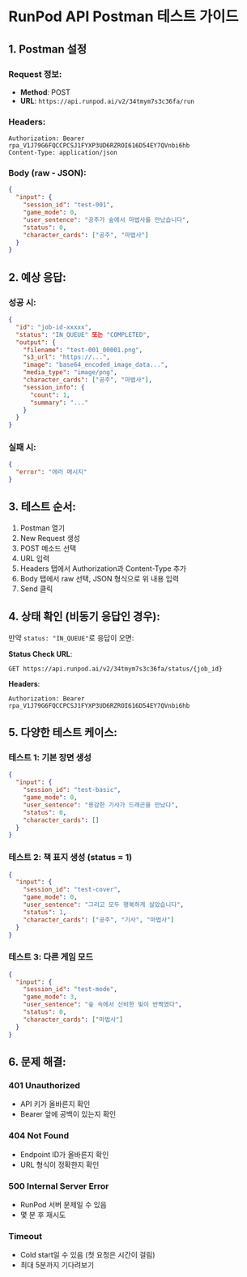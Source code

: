 # RunPod API Postman 테스트 가이드

## 1. Postman 설정

### Request 정보:
- **Method**: POST
- **URL**: `https://api.runpod.ai/v2/34tmym7s3c36fa/run`

### Headers:
```
Authorization: Bearer rpa_V1J79G6FQCCPCSJ1FYXP3UD6RZROI616D54EY7QVnbi6hb
Content-Type: application/json
```

### Body (raw - JSON):
```json
{
  "input": {
    "session_id": "test-001",
    "game_mode": 0,
    "user_sentence": "공주가 숲에서 마법사를 만났습니다",
    "status": 0,
    "character_cards": ["공주", "마법사"]
  }
}
```

## 2. 예상 응답:

### 성공 시:
```json
{
  "id": "job-id-xxxxx",
  "status": "IN_QUEUE" 또는 "COMPLETED",
  "output": {
    "filename": "test-001_00001.png",
    "s3_url": "https://...",
    "image": "base64_encoded_image_data...",
    "media_type": "image/png",
    "character_cards": ["공주", "마법사"],
    "session_info": {
      "count": 1,
      "summary": "..."
    }
  }
}
```

### 실패 시:
```json
{
  "error": "에러 메시지"
}
```

## 3. 테스트 순서:

1. Postman 열기
2. New Request 생성
3. POST 메소드 선택
4. URL 입력
5. Headers 탭에서 Authorization과 Content-Type 추가
6. Body 탭에서 raw 선택, JSON 형식으로 위 내용 입력
7. Send 클릭

## 4. 상태 확인 (비동기 응답인 경우):

만약 `status: "IN_QUEUE"`로 응답이 오면:

**Status Check URL**:
```
GET https://api.runpod.ai/v2/34tmym7s3c36fa/status/{job_id}
```

**Headers**:
```
Authorization: Bearer rpa_V1J79G6FQCCPCSJ1FYXP3UD6RZROI616D54EY7QVnbi6hb
```

## 5. 다양한 테스트 케이스:

### 테스트 1: 기본 장면 생성
```json
{
  "input": {
    "session_id": "test-basic",
    "game_mode": 0,
    "user_sentence": "용감한 기사가 드래곤을 만났다",
    "status": 0,
    "character_cards": []
  }
}
```

### 테스트 2: 책 표지 생성 (status = 1)
```json
{
  "input": {
    "session_id": "test-cover",
    "game_mode": 0,
    "user_sentence": "그리고 모두 행복하게 살았습니다",
    "status": 1,
    "character_cards": ["공주", "기사", "마법사"]
  }
}
```

### 테스트 3: 다른 게임 모드
```json
{
  "input": {
    "session_id": "test-mode",
    "game_mode": 3,
    "user_sentence": "숲 속에서 신비한 빛이 반짝였다",
    "status": 0,
    "character_cards": ["마법사"]
  }
}
```

## 6. 문제 해결:

### 401 Unauthorized
- API 키가 올바른지 확인
- Bearer 앞에 공백이 있는지 확인

### 404 Not Found
- Endpoint ID가 올바른지 확인
- URL 형식이 정확한지 확인

### 500 Internal Server Error
- RunPod 서버 문제일 수 있음
- 몇 분 후 재시도

### Timeout
- Cold start일 수 있음 (첫 요청은 시간이 걸림)
- 최대 5분까지 기다려보기
